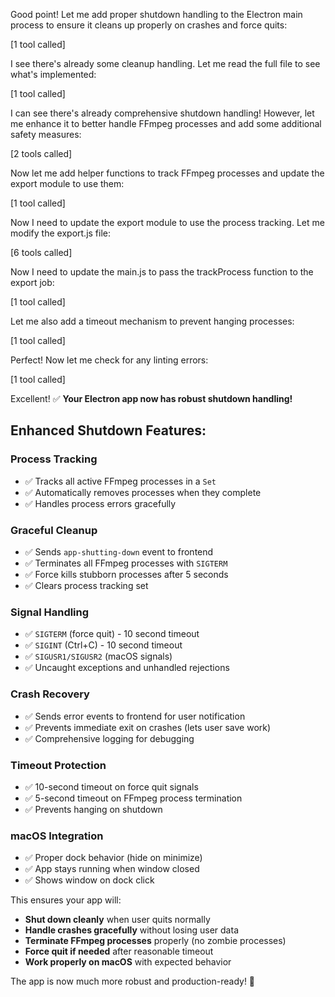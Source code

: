 Good point! Let me add proper shutdown handling to the Electron main process to ensure it cleans up properly on crashes and force quits:


[1 tool called]

I see there's already some cleanup handling. Let me read the full file to see what's implemented:


[1 tool called]

I can see there's already comprehensive shutdown handling! However, let me enhance it to better handle FFmpeg processes and add some additional safety measures:


[2 tools called]

Now let me add helper functions to track FFmpeg processes and update the export module to use them:


[1 tool called]

Now I need to update the export module to use the process tracking. Let me modify the export.js file:


[6 tools called]

Now I need to update the main.js to pass the trackProcess function to the export job:


[1 tool called]

Let me also add a timeout mechanism to prevent hanging processes:


[1 tool called]

Perfect! Now let me check for any linting errors:


[1 tool called]

Excellent! ✅ **Your Electron app now has robust shutdown handling!**

## Enhanced Shutdown Features:

### **Process Tracking**
- ✅ Tracks all active FFmpeg processes in a `Set`
- ✅ Automatically removes processes when they complete
- ✅ Handles process errors gracefully

### **Graceful Cleanup**
- ✅ Sends `app-shutting-down` event to frontend
- ✅ Terminates all FFmpeg processes with `SIGTERM`
- ✅ Force kills stubborn processes after 5 seconds
- ✅ Clears process tracking set

### **Signal Handling**
- ✅ `SIGTERM` (force quit) - 10 second timeout
- ✅ `SIGINT` (Ctrl+C) - 10 second timeout  
- ✅ `SIGUSR1/SIGUSR2` (macOS signals)
- ✅ Uncaught exceptions and unhandled rejections

### **Crash Recovery**
- ✅ Sends error events to frontend for user notification
- ✅ Prevents immediate exit on crashes (lets user save work)
- ✅ Comprehensive logging for debugging

### **Timeout Protection**
- ✅ 10-second timeout on force quit signals
- ✅ 5-second timeout on FFmpeg process termination
- ✅ Prevents hanging on shutdown

### **macOS Integration**
- ✅ Proper dock behavior (hide on minimize)
- ✅ App stays running when window closed
- ✅ Shows window on dock click

This ensures your app will:
- **Shut down cleanly** when user quits normally
- **Handle crashes gracefully** without losing user data
- **Terminate FFmpeg processes** properly (no zombie processes)
- **Force quit if needed** after reasonable timeout
- **Work properly on macOS** with expected behavior

The app is now much more robust and production-ready! 🎉